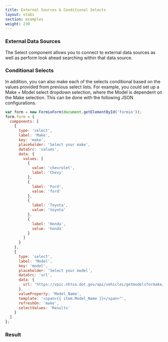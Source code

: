 ```yaml
---
title: External Sources & Conditional Selects
layout: vtabs
section: examples
weight: 230
---
```

### External Data Sources
The Select component allows you to connect to external data sources as well as perform look ahead searching within that data source.

### Conditional Selects
In addition, you can also make each of the selects conditional based on the values provided from previous select lists. For example, you could set up a Make + Model select dropdown selection, where the Model is dependent on the Make selection. This can be done with the following JSON configurations.

```js
var form = new FormioForm(document.getElementById('formio'));
form.form = {
  components: [
    {
      type: 'select',
      label: 'Make',
      key: 'make',
      placeholder: 'Select your make',
      dataSrc: 'values',
      data: {
        values: [
          {
            value: 'chevrolet',
            label: 'Chevy'
          },
          {
            label: 'Ford',
            value: 'ford'
          },
          {
            label: 'Toyota',
            value: 'toyota'
          },
          {
            label: 'Honda',
            value: 'honda'
          }
        ]
      }
    },
    {
      type: 'select',
      label: 'Model',
      key: 'model',
      placeholder: 'Select your model',
      dataSrc: 'url',
      data: {
        url: 'https://vpic.nhtsa.dot.gov/api/vehicles/getmodelsformake/{{ data.make }}?format=json'
      },
      valueProperty: 'Model_Name',
      template: '<span>{{ item.Model_Name }}</span>"',
      refreshOn: 'make',
      selectValues: 'Results'
    }
  ]
};
```

<h3>Result</h3>
<div class='well'>
<div id='formio'></div>
<script type='text/javascript'>
var form = new FormioForm(document.getElementById('formio'));
form.form = {
  components: [
    {
      type: 'select',
      label: 'Make',
      key: 'make',
      placeholder: 'Select your make',
      dataSrc: 'values',
      data: {
        values: [
          {
            label: 'Chevy',
            value: 'chevrolet'
          },
          {
            label: 'Ford',
            value: 'ford'
          },
          {
            label: 'Toyota',
            value: 'toyota'
          }
        ]
      }
    },
    {
      type: 'select',
      label: 'Model',
      key: 'model',
      placeholder: 'Select your model',
      dataSrc: 'url',
      data: {
        url: 'https://vpic.nhtsa.dot.gov/api/vehicles/getmodelsformake/\{\{ data.make \}\}?format=json'
      },
      valueProperty: 'Model_Name',
      template: '<span>\{\{ item.Model_Name \}\}</span>',
      refreshOn: 'make',
      selectValues: 'Results'
    }
  ]
};
</script>
</div>
